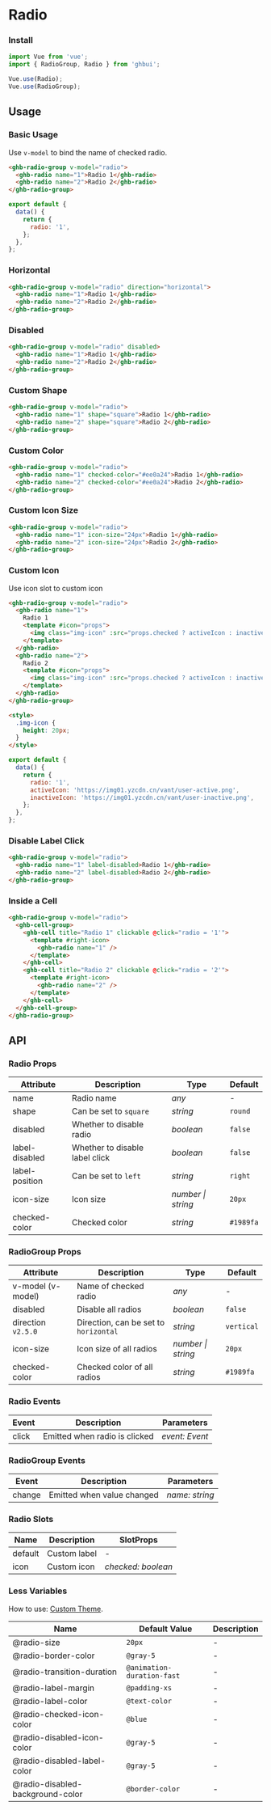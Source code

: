 # Radio

### Install

```js
import Vue from 'vue';
import { RadioGroup, Radio } from 'ghbui';

Vue.use(Radio);
Vue.use(RadioGroup);
```

## Usage

### Basic Usage

Use `v-model` to bind the name of checked radio.

```html
<ghb-radio-group v-model="radio">
  <ghb-radio name="1">Radio 1</ghb-radio>
  <ghb-radio name="2">Radio 2</ghb-radio>
</ghb-radio-group>
```

```js
export default {
  data() {
    return {
      radio: '1',
    };
  },
};
```

### Horizontal

```html
<ghb-radio-group v-model="radio" direction="horizontal">
  <ghb-radio name="1">Radio 1</ghb-radio>
  <ghb-radio name="2">Radio 2</ghb-radio>
</ghb-radio-group>
```

### Disabled

```html
<ghb-radio-group v-model="radio" disabled>
  <ghb-radio name="1">Radio 1</ghb-radio>
  <ghb-radio name="2">Radio 2</ghb-radio>
</ghb-radio-group>
```

### Custom Shape

```html
<ghb-radio-group v-model="radio">
  <ghb-radio name="1" shape="square">Radio 1</ghb-radio>
  <ghb-radio name="2" shape="square">Radio 2</ghb-radio>
</ghb-radio-group>
```

### Custom Color

```html
<ghb-radio-group v-model="radio">
  <ghb-radio name="1" checked-color="#ee0a24">Radio 1</ghb-radio>
  <ghb-radio name="2" checked-color="#ee0a24">Radio 2</ghb-radio>
</ghb-radio-group>
```

### Custom Icon Size

```html
<ghb-radio-group v-model="radio">
  <ghb-radio name="1" icon-size="24px">Radio 1</ghb-radio>
  <ghb-radio name="2" icon-size="24px">Radio 2</ghb-radio>
</ghb-radio-group>
```

### Custom Icon

Use icon slot to custom icon

```html
<ghb-radio-group v-model="radio">
  <ghb-radio name="1">
    Radio 1
    <template #icon="props">
      <img class="img-icon" :src="props.checked ? activeIcon : inactiveIcon" />
    </template>
  </ghb-radio>
  <ghb-radio name="2">
    Radio 2
    <template #icon="props">
      <img class="img-icon" :src="props.checked ? activeIcon : inactiveIcon" />
    </template>
  </ghb-radio>
</ghb-radio-group>

<style>
  .img-icon {
    height: 20px;
  }
</style>
```

```js
export default {
  data() {
    return {
      radio: '1',
      activeIcon: 'https://img01.yzcdn.cn/vant/user-active.png',
      inactiveIcon: 'https://img01.yzcdn.cn/vant/user-inactive.png',
    };
  },
};
```

### Disable Label Click

```html
<ghb-radio-group v-model="radio">
  <ghb-radio name="1" label-disabled>Radio 1</ghb-radio>
  <ghb-radio name="2" label-disabled>Radio 2</ghb-radio>
</ghb-radio-group>
```

### Inside a Cell

```html
<ghb-radio-group v-model="radio">
  <ghb-cell-group>
    <ghb-cell title="Radio 1" clickable @click="radio = '1'">
      <template #right-icon>
        <ghb-radio name="1" />
      </template>
    </ghb-cell>
    <ghb-cell title="Radio 2" clickable @click="radio = '2'">
      <template #right-icon>
        <ghb-radio name="2" />
      </template>
    </ghb-cell>
  </ghb-cell-group>
</ghb-radio-group>
```

## API

### Radio Props

| Attribute | Description | Type | Default |
| --- | --- | --- | --- |
| name | Radio name | _any_ | - |
| shape | Can be set to `square` | _string_ | `round` |
| disabled | Whether to disable radio | _boolean_ | `false` |
| label-disabled | Whether to disable label click | _boolean_ | `false` |
| label-position | Can be set to `left` | _string_ | `right` |
| icon-size | Icon size | _number \| string_ | `20px` |
| checked-color | Checked color | _string_ | `#1989fa` | - |

### RadioGroup Props

| Attribute | Description | Type | Default |
| --- | --- | --- | --- |
| v-model (v-model) | Name of checked radio | _any_ | - |
| disabled | Disable all radios | _boolean_ | `false` |
| direction `v2.5.0` | Direction, can be set to `horizontal` | _string_ | `vertical` |
| icon-size | Icon size of all radios | _number \| string_ | `20px` |
| checked-color | Checked color of all radios | _string_ | `#1989fa` | - |

### Radio Events

| Event | Description                   | Parameters     |
| ----- | ----------------------------- | -------------- |
| click | Emitted when radio is clicked | _event: Event_ |

### RadioGroup Events

| Event  | Description                | Parameters     |
| ------ | -------------------------- | -------------- |
| change | Emitted when value changed | _name: string_ |

### Radio Slots

| Name    | Description  | SlotProps          |
| ------- | ------------ | ------------------ |
| default | Custom label | -                  |
| icon    | Custom icon  | _checked: boolean_ |

### Less Variables

How to use: [Custom Theme](#/en-US/theme).

| Name                             | Default Value              | Description |
| -------------------------------- | -------------------------- | ----------- |
| @radio-size                      | `20px`                     | -           |
| @radio-border-color              | `@gray-5`                  | -           |
| @radio-transition-duration       | `@animation-duration-fast` | -           |
| @radio-label-margin              | `@padding-xs`              | -           |
| @radio-label-color               | `@text-color`              | -           |
| @radio-checked-icon-color        | `@blue`                    | -           |
| @radio-disabled-icon-color       | `@gray-5`                  | -           |
| @radio-disabled-label-color      | `@gray-5`                  | -           |
| @radio-disabled-background-color | `@border-color`            | -           |
